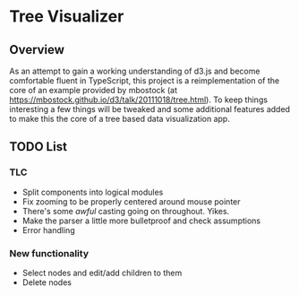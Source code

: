 Tree Visualizer
===

Overview
---

As an attempt to gain a working understanding of d3.js and become comfortable
fluent in TypeScript, this project is a reimplementation of the core of an example
provided by mbostock (at https://mbostock.github.io/d3/talk/20111018/tree.html).
To keep things interesting a few things will be tweaked and some additional features
added to make this the core of a tree based data visualization app.

TODO List
---

### TLC
- Split components into logical modules
- Fix zooming to be properly centered around mouse pointer
- There's some *awful* casting going on throughout. Yikes.
- Make the parser a little more bulletproof and check assumptions
- Error handling

### New functionality
- Select nodes and edit/add children to them
- Delete nodes